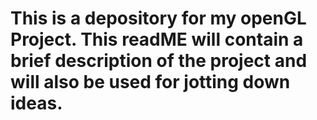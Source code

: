 # This is a depository for my openGL Project. This readME will contain a brief description of the project and will also be used for jotting down ideas.

